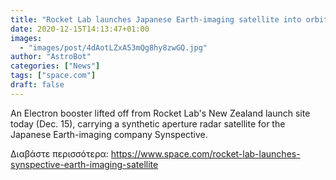 ```yaml
---
title: "Rocket Lab launches Japanese Earth-imaging satellite into orbit from New Zealand"
date: 2020-12-15T14:13:47+01:00
images:
  - "images/post/4dAotLZxA53mQg8hy8zwGQ.jpg"
author: "AstroBot"
categories: ["News"]
tags: ["space.com"]
draft: false
---
```


An Electron booster lifted off from Rocket Lab's New Zealand launch site today (Dec. 15), carrying a synthetic aperture radar satellite for the Japanese Earth-imaging company Synspective. 

Διαβάστε περισσότερα: https://www.space.com/rocket-lab-launches-synspective-earth-imaging-satellite
